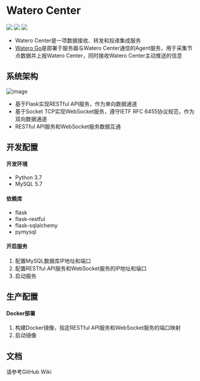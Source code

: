 # Watero Center

![](https://img.shields.io/badge/version-1.0-orange.svg)
[![](https://img.shields.io/github/license/Qinnnnnn/Watero_Center.svg)](https://github.com/Qinnnnnn/Watero_Center/blob/master/LICENSE)
![](https://img.shields.io/badge/python-3.7-blue.svg)
* Watero Center是一项数据接收、转发和投递集成服务
* [Watero Go](https://github.com/Qinnnnnn/Watero_Go)是部署于服务器与Watero Center通信的Agent服务，用于采集节点数据并上报Watero Center，同时接收Watero Center主动推送的信息

## 系统架构

![image](https://wx3.sinaimg.cn/large/a1bd622cgy1fyl9bqj3asj20s50ntaat.jpg)
* 基于Flask实现RESTful API服务，作为单向数据通道
* 基于Socket TCP实现WebSocket服务，遵守IETF RFC 6455协议规范，作为双向数据通道
* RESTful API服务和WebSocket服务数据互通

## 开发配置

#### 开发环境

* Python 3.7
* MySQL 5.7

#### 依赖库

* flask
* flask-restful
* flask-sqlalchemy
* pymysql

#### 开启服务

1. 配置MySQL数据库IP地址和端口
2. 配置RESTful API服务和WebSocket服务的IP地址和端口
3. 启动服务

## 生产配置

#### Docker部署

1. 构建Docker镜像，指定RESTful API服务和WebSocket服务的端口映射
2. 启动镜像

## 文档

请参考GitHub Wiki


